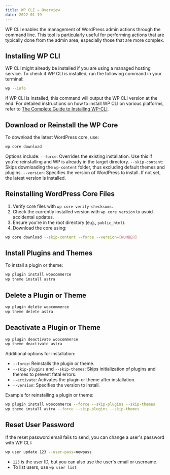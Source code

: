 ```yaml
---
title: WP CLI – Overview
date: 2022-01-19
---
```


WP CLI enables the management of WordPress admin actions through the command line. This tool is particularly useful for performing actions that are typically done from the admin area, especially those that are more complex.

## Installing WP CLI

WP CLI might already be installed if you are using a managed hosting service. To check if WP CLI is installed, run the following command in your terminal:

```bash
wp --info
```

If WP CLI is installed, this command will output the WP CLI version at the end. For detailed instructions on how to install WP CLI on various platforms, refer to [The Complete Guide to Installing WP-CLI](https://deliciousbrains.com/complete-guide-to-installing-wp-cli/).

## Download or Reinstall the WP Core

To download the latest WordPress core, use:

```bash
wp core download
```

Options include:
`--force`: Overrides the existing installation. Use this if you're reinstalling and WP is already in the target directory.
`--skip-content`: Skips downloading the `wp-content` folder, thus excluding default themes and plugins.
`--version`: Specifies the version of WordPress to install. If not set, the latest version is installed.

## Reinstalling WordPress Core Files

1. Verify core files with `wp core verify-checksums`.
2. Check the currently installed version with `wp core version` to avoid accidental updates.
3. Ensure you're in the root directory (e.g., `public_html`).
4. Download the core using:

```bash
wp core download --skip-content --force --version=[NUMBER]
```

## Install Plugins and Themes

To install a plugin or theme:

```bash
wp plugin install woocommerce
wp theme install astra
```

## Delete a Plugin or Theme

```bash
wp plugin delete woocommerce
wp theme delete astra
```

## Deactivate a Plugin or Theme

```bash
wp plugin deactivate woocommerce
wp theme deactivate astra
```

Additional options for installation:

- `--force`: Reinstalls the plugin or theme.
- `--skip-plugins` and `--skip-themes`: Skips initialization of plugins and themes to prevent fatal errors.
- `--activate`: Activates the plugin or theme after installation.
- `--version`: Specifies the version to install.

Example for reinstalling a plugin or theme:

```bash
wp plugin install woocommerce --force --skip-plugins --skip-themes
wp theme install astra --force --skip-plugins --skip-themes
```

## Reset User Password

If the reset password email fails to send, you can change a user's password with WP CLI:

```bash
wp user update 123 --user-pass=newpass
```

- `123` is the user ID, but you can also use the user's email or username.
- To list users, use `wp user list`
